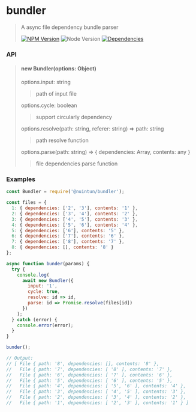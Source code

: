 # bundler

> A async file dependency bundle parser
>
> [![NPM Version][npm-image]][npm-url]
> ![Node Version][node-image]
> [![Dependencies][david-image]][david-url]

### API

> #### new Bundler(options: Object)
>
> options.input: string
>
> > path of input file
>
> options.cycle: boolean
>
> > support circularly dependency
>
> options.resolve(path: string, referer: string) => path: string
>
> > path resolve function
>
> options.parse(path: string) => { dependencies: Array, contents: any }
>
> > file dependencies parse function

### Examples

```js
const Bundler = require('@nuintun/bundler');

const files = {
  1: { dependencies: ['2', '3'], contents: '1' },
  2: { dependencies: ['3', '4'], contents: '2' },
  3: { dependencies: ['4', '5'], contents: '3' },
  4: { dependencies: ['5', '6'], contents: '4' },
  5: { dependencies: ['6'], contents: '5' },
  6: { dependencies: ['7'], contents: '6' },
  7: { dependencies: ['8'], contents: '7' },
  8: { dependencies: [], contents: '8' }
};

async function bunder(params) {
  try {
    console.log(
      await new Bundler({
        input: '1',
        cycle: true,
        resolve: id => id,
        parse: id => Promise.resolve(files[id])
      })
    );
  } catch (error) {
    console.error(error);
  }
}

bunder();

// Output:
// [ File { path: '8', dependencies: [], contents: '8' },
//   File { path: '7', dependencies: [ '8' ], contents: '7' },
//   File { path: '6', dependencies: [ '7' ], contents: '6' },
//   File { path: '5', dependencies: [ '6' ], contents: '5' },
//   File { path: '4', dependencies: [ '5', '6' ], contents: '4' },
//   File { path: '3', dependencies: [ '4', '5' ], contents: '3' },
//   File { path: '2', dependencies: [ '3', '4' ], contents: '2' },
//   File { path: '1', dependencies: [ '2', '3' ], contents: '1' } ]
```

[npm-image]: https://img.shields.io/npm/v/@nuintun/bundler.svg?style=flat-square
[npm-url]: https://www.npmjs.org/package/@nuintun/bundler
[node-image]: https://img.shields.io/node/v/@nuintun/bundler.svg?style=flat-square
[david-image]: http://img.shields.io/david/dev/nuintun/bundler.svg?style=flat-square
[david-url]: https://david-dm.org/nuintun/bundler?type=dev

